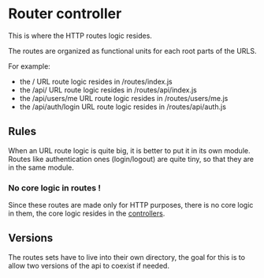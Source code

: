 # Router controller

This is where the HTTP routes logic resides.

The routes are organized as functional units for each root parts of the URLS.

For example:
* the / URL route logic resides in /routes/index.js
* the /api/ URL route logic resides in /routes/api/index.js
* the /api/users/me URL route logic resides in /routes/users/me.js
* the /api/auth/login URL route logic resides in /routes/api/auth.js

## Rules

When an URL route logic is quite big, it is better to put it in its own module. Routes like authentication ones (login/logout) are quite tiny, so that they are in the same module.

### No core logic in routes !

Since these routes are made only for HTTP purposes, there is no core logic in them, the core logic resides in the [controllers](../controllers).

## Versions

The routes sets have to live into their own directory, the goal for this is to allow two versions of the api to coexist if needed.